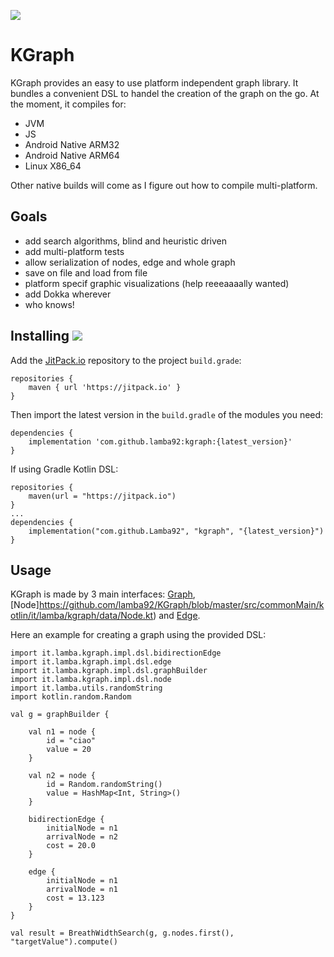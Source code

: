[![](https://jitpack.io/v/lamba92/kgraph.svg)](https://jitpack.io/#lamba92/kgraph)

# KGraph

KGraph provides an easy to use platform independent graph library. It bundles a convenient DSL to handel the creation of the graph on the go. 
At the moment, it compiles for:

 - JVM
 - JS
 - Android Native ARM32
 - Android Native ARM64
 - Linux X86_64
 
 Other native builds will come as I figure out how to compile multi-platform.

## Goals

- add search algorithms, blind and heuristic driven
- add multi-platform tests
- allow serialization of nodes, edge and whole graph
- save on file and load from file
- platform specif graphic visualizations (help reeeaaaally wanted)
- add Dokka wherever
- who knows!

## Installing [![](https://jitpack.io/v/lamba92/kgraph.svg)](https://jitpack.io/#lamba92/kgraph)

Add the [JitPack.io](http://jitpack.io) repository to the project `build.grade`:
```
repositories {
    maven { url 'https://jitpack.io' }
}
```

Then import the latest version in the `build.gradle` of the modules you need:

```
dependencies {
    implementation 'com.github.lamba92:kgraph:{latest_version}'
}
```

If using Gradle Kotlin DSL:
```
repositories {
    maven(url = "https://jitpack.io")
}
...
dependencies {
    implementation("com.github.Lamba92", "kgraph", "{latest_version}")
}
```

## Usage

KGraph is made by 3 main interfaces: [Graph](https://github.com/lamba92/KGraph/blob/master/src/commonMain/kotlin/it/lamba/kgraph/data/Graph.kt), [Node]https://github.com/lamba92/KGraph/blob/master/src/commonMain/kotlin/it/lamba/kgraph/data/Node.kt) and [Edge](https://github.com/lamba92/KGraph/blob/master/src/commonMain/kotlin/it/lamba/kgraph/data/Edge.kt).

Here an example for creating a graph using the provided DSL:

```
import it.lamba.kgraph.impl.dsl.bidirectionEdge
import it.lamba.kgraph.impl.dsl.edge
import it.lamba.kgraph.impl.dsl.graphBuilder
import it.lamba.kgraph.impl.dsl.node
import it.lamba.utils.randomString
import kotlin.random.Random

val g = graphBuilder {

    val n1 = node {
        id = "ciao"
        value = 20
    }

    val n2 = node {
        id = Random.randomString()
        value = HashMap<Int, String>()
    }

    bidirectionEdge {
        initialNode = n1
        arrivalNode = n2
        cost = 20.0
    }

    edge {
        initialNode = n1
        arrivalNode = n1
        cost = 13.123
    }
}

val result = BreathWidthSearch(g, g.nodes.first(), "targetValue").compute()

```

